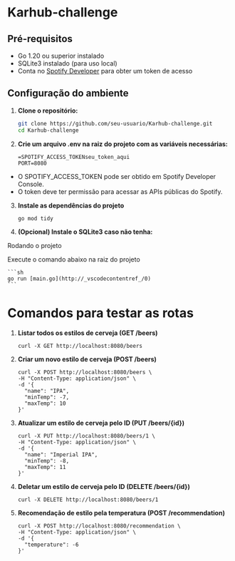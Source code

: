 # Karhub-challenge

## Pré-requisitos

- Go 1.20 ou superior instalado
- SQLite3 instalado (para uso local)
- Conta no [Spotify Developer](https://developer.spotify.com/) para obter um token de acesso

## Configuração do ambiente

1. **Clone o repositório:**
   ```sh
   git clone https://github.com/seu-usuario/Karhub-challenge.git
   cd Karhub-challenge
   ```

2. **Crie um arquivo .env na raiz do projeto com as variáveis necessárias:**
    ```
    =SPOTIFY_ACCESS_TOKENseu_token_aqui
    PORT=8080
    ```

- O SPOTIFY_ACCESS_TOKEN pode ser obtido em Spotify Developer Console.
- O token deve ter permissão para acessar as APIs públicas do Spotify.


3. **Instale as dependências do projeto**
    ```
    go mod tidy
    ```

4. **(Opcional) Instale o SQLite3 caso não tenha:**

Rodando o projeto

Execute o comando abaixo na raiz do projeto

    ```sh
    go run [main.go](http://_vscodecontentref_/0)
    ```

# Comandos para testar as rotas

1. **Listar todos os estilos de cerveja (GET /beers)**
    ```
    curl -X GET http://localhost:8080/beers
    ```

2. **Criar um novo estilo de cerveja (POST /beers)**
    ```
    curl -X POST http://localhost:8080/beers \
    -H "Content-Type: application/json" \
    -d '{
      "name": "IPA",
      "minTemp": -7,
      "maxTemp": 10
    }'
    ```

3. **Atualizar um estilo de cerveja pelo ID (PUT /beers/{id})**
    ```
    curl -X PUT http://localhost:8080/beers/1 \
    -H "Content-Type: application/json" \
    -d '{
      "name": "Imperial IPA",
      "minTemp": -8,
      "maxTemp": 11
    }'
    ```

4. **Deletar um estilo de cerveja pelo ID (DELETE /beers/{id})**
    ```
    curl -X DELETE http://localhost:8080/beers/1
    ```

5. **Recomendação de estilo pela temperatura (POST /recommendation)**
    ```
    curl -X POST http://localhost:8080/recommendation \
    -H "Content-Type: application/json" \
    -d '{
      "temperature": -6
    }'
    ```